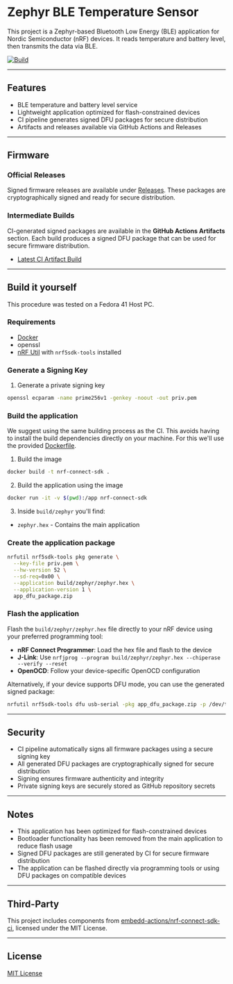 # Zephyr BLE Temperature Sensor

This project is a Zephyr-based Bluetooth Low Energy (BLE) application for Nordic Semiconductor (nRF) devices. It reads temperature and battery level, then transmits the data via BLE.

[![Build](https://github.com/Lionk-Framework/Lionk-nrf-temperature/actions/workflows/build.yml/badge.svg)](https://github.com/Lionk-Framework/Lionk-nrf-temperature/actions/workflows/build.yml)

---

## Features

- BLE temperature and battery level service
- Lightweight application optimized for flash-constrained devices
- CI pipeline generates signed DFU packages for secure distribution
- Artifacts and releases available via GitHub Actions and Releases

---

## Firmware

### Official Releases

Signed firmware releases are available under [Releases](https://github.com/Lionk-Framework/Lionk-nrf-temperature/releases). These packages are cryptographically signed and ready for secure distribution.

### Intermediate Builds

CI-generated signed packages are available in the **GitHub Actions Artifacts** section. Each build produces a signed DFU package that can be used for secure firmware distribution.

- [Latest CI Artifact Build](https://github.com/Lionk-Framework/Lionk-nrf-temperature/actions?query=workflow%3A%22Build%22)

---

## Build it yourself

This procedure was tested on a Fedora 41 Host PC.

### Requirements

- [Docker](https://docs.docker.com/get-started/get-docker/)
- openssl
- [nRF Util](https://www.nordicsemi.com/Products/Development-tools/nRF-Util) with `nrf5sdk-tools` installed

### Generate a Signing Key

1. Generate a private signing key

```bash
openssl ecparam -name prime256v1 -genkey -noout -out priv.pem
```

### Build the application

We suggest using the same building process as the CI. This avoids having to install the build dependencies directly on your machine.
For this we'll use the provided [Dockerfile](Dockerfile).

1. Build the image

```bash
docker build -t nrf-connect-sdk .
```

2. Build the application using the image

```bash
docker run -it -v $(pwd):/app nrf-connect-sdk
```

3. Inside `build/zephyr` you'll find:

- `zephyr.hex` - Contains the main application

### Create the application package

```bash
nrfutil nrf5sdk-tools pkg generate \
  --key-file priv.pem \
  --hw-version 52 \
  --sd-req=0x00 \
  --application build/zephyr/zephyr.hex \
  --application-version 1 \
  app_dfu_package.zip
```

### Flash the application

Flash the `build/zephyr/zephyr.hex` file directly to your nRF device using your preferred programming tool:

- **nRF Connect Programmer**: Load the hex file and flash to the device
- **J-Link**: Use `nrfjprog --program build/zephyr/zephyr.hex --chiperase --verify --reset`
- **OpenOCD**: Follow your device-specific OpenOCD configuration

Alternatively, if your device supports DFU mode, you can use the generated signed package:

```bash
nrfutil nrf5sdk-tools dfu usb-serial -pkg app_dfu_package.zip -p /dev/ttyACM0
```

---

## Security

* CI pipeline automatically signs all firmware packages using a secure signing key
* All generated DFU packages are cryptographically signed for secure distribution
* Signing ensures firmware authenticity and integrity
* Private signing keys are securely stored as GitHub repository secrets

---

## Notes

* This application has been optimized for flash-constrained devices
* Bootloader functionality has been removed from the main application to reduce flash usage
* Signed DFU packages are still generated by CI for secure firmware distribution
* The application can be flashed directly via programming tools or using DFU packages on compatible devices

---

## Third-Party

This project includes components from [embedd-actions/nrf-connect-sdk-ci](https://github.com/embedd-actions/nrf-connect-sdk-ci), licensed under the MIT License.

---

## License

[MIT License](LICENSE)
